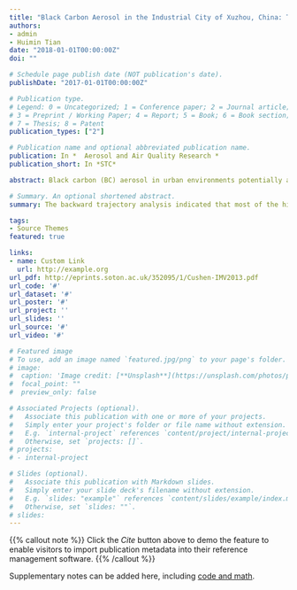 ```yaml
---
title: "Black Carbon Aerosol in the Industrial City of Xuzhou, China: Temporal Characteristics and Source Appointment"
authors:
- admin
- Huimin Tian 
date: "2018-01-01T00:00:00Z"
doi: ""

# Schedule page publish date (NOT publication's date).
publishDate: "2017-01-01T00:00:00Z"

# Publication type.
# Legend: 0 = Uncategorized; 1 = Conference paper; 2 = Journal article;
# 3 = Preprint / Working Paper; 4 = Report; 5 = Book; 6 = Book section;
# 7 = Thesis; 8 = Patent
publication_types: ["2"]

# Publication name and optional abbreviated publication name.
publication: In *  Aerosol and Air Quality Research *
publication_short: In *STC*

abstract: Black carbon (BC) aerosol in urban environments potentially affects the local environment, the regional climate cycle, and even human health. A two-year field measurement (May 2014 to July 2016) of BC and particulate matter in Xuzhou, a large industrial city and the economic center of Huaihai Economic Zone in central China, was conducted. The average annual concentrations of BC, PM1.0, PM2.5, and PM10 were 2.44 µg m–3, 56.6 µg m–3, 61.8 µg m–3, and 75.8 µg m–3, respectively. The highest daily average for the BC concentrations was 11.6 µg m–3, and more than 10% of the hourly BC measurements had concentrations above 5 µg m–3. All of the BC and PM concentrations displayed two diurnal peaks (during rush hours in the morning and in the evening) and one valley (in the afternoon). The overall BC concentrations, and the BC fractions in the PM were higher in winter and spring, whereas the overall PM concentrations were higher in winter and autumn. The backward trajectory analysis indicated that most of the high BC concentrations in Xuzhou were associated with north and northwest winds, and the potential source contribution function (PSCF) model proved that the provinces of central China were the most likely source regions. Our findings can be used to set appropriate atmospheric pollution control measures for these central provinces and to increase the accuracy of air quality forecasting.

# Summary. An optional shortened abstract.
summary: The backward trajectory analysis indicated that most of the high BC concentrations in Xuzhou were associated with north and northwest winds, and the potential source contribution function (PSCF) model proved that the provinces of central China were the most likely source regions. Our findings can be used to set appropriate atmospheric pollution control measures for these central provinces and to increase the accuracy of air quality forecasting.

tags:
- Source Themes
featured: true

links:
- name: Custom Link
  url: http://example.org
url_pdf: http://eprints.soton.ac.uk/352095/1/Cushen-IMV2013.pdf
url_code: '#'
url_dataset: '#'
url_poster: '#'
url_project: ''
url_slides: ''
url_source: '#'
url_video: '#'

# Featured image
# To use, add an image named `featured.jpg/png` to your page's folder. 
# image:
#  caption: 'Image credit: [**Unsplash**](https://unsplash.com/photos/pLCdAaMFLTE)'
#  focal_point: ""
#  preview_only: false

# Associated Projects (optional).
#   Associate this publication with one or more of your projects.
#   Simply enter your project's folder or file name without extension.
#   E.g. `internal-project` references `content/project/internal-project/index.md`.
#   Otherwise, set `projects: []`.
# projects:
# - internal-project

# Slides (optional).
#   Associate this publication with Markdown slides.
#   Simply enter your slide deck's filename without extension.
#   E.g. `slides: "example"` references `content/slides/example/index.md`.
#   Otherwise, set `slides: ""`.
# slides:
---
```


{{% callout note %}}
Click the *Cite* button above to demo the feature to enable visitors to import publication metadata into their reference management software.
{{% /callout %}}

Supplementary notes can be added here, including [code and math](https://sourcethemes.com/academic/docs/writing-markdown-latex/).
